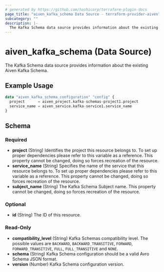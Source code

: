 ```yaml
---
# generated by https://github.com/hashicorp/terraform-plugin-docs
page_title: "aiven_kafka_schema Data Source - terraform-provider-aiven"
subcategory: ""
description: |-
  The Kafka Schema data source provides information about the existing Aiven Kafka Schema.
---
```


# aiven_kafka_schema (Data Source)

The Kafka Schema data source provides information about the existing Aiven Kafka Schema.

## Example Usage

```terraform
data "aiven_kafka_schema_configuration" "config" {
  project      = aiven_project.kafka-schemas-project1.project
  service_name = aiven_service.kafka-service1.service_name
}
```

<!-- schema generated by tfplugindocs -->
## Schema

### Required

- **project** (String) Identifies the project this resource belongs to. To set up proper dependencies please refer to this variable as a reference. This property cannot be changed, doing so forces recreation of the resource.
- **service_name** (String) Specifies the name of the service that this resource belongs to. To set up proper dependencies please refer to this variable as a reference. This property cannot be changed, doing so forces recreation of the resource.
- **subject_name** (String) The Kafka Schema Subject name. This property cannot be changed, doing so forces recreation of the resource.

### Optional

- **id** (String) The ID of this resource.

### Read-Only

- **compatibility_level** (String) Kafka Schemas compatibility level. The possible values are `BACKWARD`, `BACKWARD_TRANSITIVE`, `FORWARD`, `FORWARD_TRANSITIVE`, `FULL`, `FULL_TRANSITIVE` and `NONE`.
- **schema** (String) Kafka Schema configuration should be a valid Avro Schema JSON format.
- **version** (Number) Kafka Schema configuration version.


